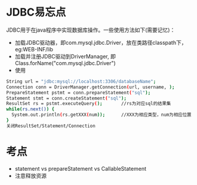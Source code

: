 # JDBC易忘点
JDBC用于在java程序中实现数据库操作。一些使用方法如下(需要记忆)：

  - 加载JDBC驱动器，即com.mysql.jdbc.Driver，放在类路径classpath下，eg:WEB-INF/lib
  - 加载并注册JDBC驱动到DriverManager, 即Class.forName("com.mysql.jdbc.Driver")
  - 使用
  ```sh
  String url = "jdbc:mysql://localhost:3306/databaseName";
  Connection conn = DriverManager.getConnection(url, username, );
  PrepareStatement pstmt = conn.prepareStatement("sql");
  Statement stmt = conn.createStatement("sql");
  ResultSet rs = pstmt.executeQuery();       //rs为对应sql的结果集
  while(rs.next()) {
    System.out.println(rs.getXXX(num));      //XXX为相应类型，num为相应位置
  }
  关闭ResultSet/Statement/Connection
  ```

# 考点

  - statement vs prepareStatement vs CallableStatement
  - 注意释放资源